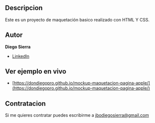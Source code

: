 ## Descripcion

Este es un proyecto de maquetación basico realizado con HTML Y CSS.

## Autor

**Diego Sierra**

* [LinkedIn](www.linkedin.com/in/dondiegopro)

## Ver ejemplo en vivo

* [https://dondiegopro.github.io/mockup-maquetacion-pagina-apple/](https://dondiegopro.github.io/mockup-maquetacion-pagina-apple/)

## Contratacion
Si me quieres contratar puedes escribirme a jbodiegosierra@gmail.com


